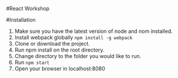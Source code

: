 #React Workshop

#Installation

1. Make sure you have the latest version of node and nom installed.
2. Install webpack globally `npm install -g webpack`
3. Clone or download the project.
4. Run npm install on the root directory.
5. Change directory to the folder you would like to run.
6. Run `npm start`
7. Open your browser in localhost:8080
